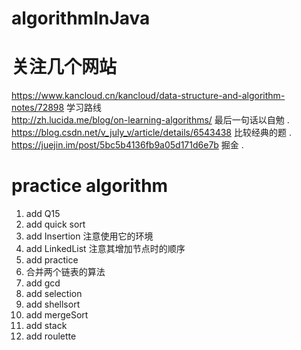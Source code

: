 # algorithmInJava

关注几个网站
==========

  https://www.kancloud.cn/kancloud/data-structure-and-algorithm-notes/72898    学习路线  
  http://zh.lucida.me/blog/on-learning-algorithms/  最后一句话以自勉 . 
  https://blog.csdn.net/v_july_v/article/details/6543438  比较经典的题 . 
  https://juejin.im/post/5bc5b4136fb9a05d171d6e7b  掘金 . 
  
practice algorithm 
==================
1. add Q15
2. add quick sort
3. add Insertion 注意使用它的环境
4. add LinkedList  注意其增加节点时的顺序
5. add practice
6. 合并两个链表的算法
7. add gcd
8. add selection
9. add shellsort
10. add mergeSort
11. add stack
12. add roulette
